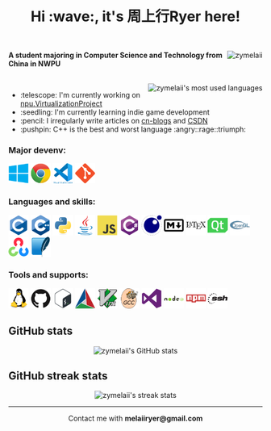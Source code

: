 <h1 align="center">Hi :wave:, it's 周上行Ryer here!</h1>

<br />

<p>
	<img align="right" src="https://komarev.com/ghpvc/?username=zymelaii&label=Profile%20views&color=0e75b6&style=flat" alt="zymelaii" />
	<b>A student majoring in Computer Science and Technology from China in NWPU</b>
</p>

<br />

<img align="right" src="https://github-readme-stats.vercel.app/api/top-langs?username=zymelaii&show_icons=true&locale=en&layout=compact&count_private=true&hide=tex,VHDL,Verilog,SystemVerilog,V,Assembly,cmake,makefile" alt="zymelaii's most used languages" />
<ul>
	<li>:telescope: I'm currently working on <a href="https://github.com/zymelaii/npu.VirtualizationProject">npu.VirtualizationProject</a></li>
	<li>:seedling: I'm currently learning indie game development</li>
	<li>:pencil: I irregularly write articles on <a href="https://cnblogs.com/zymelaii">cn-blogs</a> and <a href="https://blog.csdn.net/qq_37569077">CSDN</a></li>
	<li>:pushpin: C++ is the best and worst language :angry::rage::triumph:</li>
</ul>

### Major devenv:

<div align="left">
	<img src="https://raw.githubusercontent.com/devicons/devicon/master/icons/windows8/windows8-original.svg" alt="windows" width="40" height="40" />
	<img src="https://raw.githubusercontent.com/devicons/devicon/master/icons/chrome/chrome-original.svg" alt="chrome" width="40" height="40" />
	<img src="https://raw.githubusercontent.com/devicons/devicon/master/icons/vscode/vscode-original-wordmark.svg" alt="vscode" width="40" height="40" />
	<img src="https://raw.githubusercontent.com/devicons/devicon/master/icons/git/git-original.svg" alt="git" width="40" height="40" />
</div>

### Languages and skills:

<div align="left">
	<img src="https://raw.githubusercontent.com/devicons/devicon/master/icons/c/c-original.svg" alt="c" width="40" height="40" />
	<img src="https://raw.githubusercontent.com/devicons/devicon/master/icons/cplusplus/cplusplus-original.svg" alt="cplusplus" width="40" height="40" />
	<img src="https://raw.githubusercontent.com/devicons/devicon/master/icons/python/python-original.svg" alt="python" width="40" height="40" />
	<img src="https://raw.githubusercontent.com/devicons/devicon/master/icons/java/java-original.svg" alt="java" width="40" height="40" />
	<img src="https://raw.githubusercontent.com/devicons/devicon/master/icons/javascript/javascript-original.svg" alt="javascript" width="40" height="40" />
	<img src="https://raw.githubusercontent.com/devicons/devicon/master/icons/csharp/csharp-original.svg" alt="csharp" width="40" height="40" />
	<img src="https://raw.githubusercontent.com/devicons/devicon/master/icons/lua/lua-original.svg" alt="lua" width="40" height="40" />
	<img src="https://raw.githubusercontent.com/devicons/devicon/master/icons/markdown/markdown-original.svg" alt="markdown" width="40" height="40" />
	<img src="https://raw.githubusercontent.com/devicons/devicon/master/icons/latex/latex-original.svg" alt="latex" width="40" height="40" />
	<img src="https://raw.githubusercontent.com/devicons/devicon/master/icons/qt/qt-original.svg" alt="qt" width="40" height="40" />
	<img src="https://raw.githubusercontent.com/devicons/devicon/master/icons/opengl/opengl-original.svg" alt="opengl" width="40" height="40" />
	<img src="https://raw.githubusercontent.com/devicons/devicon/master/icons/opencv/opencv-original.svg" alt="opencv" width="40" height="40" />
	<img src="https://raw.githubusercontent.com/devicons/devicon/master/icons/sqlite/sqlite-original.svg" alt="sqlite" width="40" height="40" />
</div>

### Tools and supports:

<div align="left">
	<img src="https://raw.githubusercontent.com/devicons/devicon/master/icons/linux/linux-original.svg" alt="linux" width="40" height="40" />
	<img src="https://raw.githubusercontent.com/devicons/devicon/master/icons/github/github-original.svg" alt="github" width="40" height="40" />
	<img src="https://raw.githubusercontent.com/devicons/devicon/master/icons/bash/bash-original.svg" alt="bash" width="40" height="40" />
	<img src="https://raw.githubusercontent.com/devicons/devicon/master/icons/cmake/cmake-original.svg" alt="cmake" width="40" height="40" />
	<img src="https://raw.githubusercontent.com/devicons/devicon/master/icons/vim/vim-original.svg" alt="vim" width="40" height="40" />
	<img src="https://raw.githubusercontent.com/devicons/devicon/master/icons/gcc/gcc-original.svg" alt="gcc" width="40" height="40" />
	<img src="https://raw.githubusercontent.com/devicons/devicon/master/icons/visualstudio/visualstudio-plain.svg" alt="visualstudio" width="40" height="40" />
	<img src="https://raw.githubusercontent.com/devicons/devicon/master/icons/nodejs/nodejs-original-wordmark.svg" alt="nodejs" width="40" height="40" />
	<img src="https://raw.githubusercontent.com/devicons/devicon/master/icons/npm/npm-original-wordmark.svg" alt="npm" width="40" height="40" />
	<img src="https://raw.githubusercontent.com/devicons/devicon/master/icons/ssh/ssh-original-wordmark.svg" alt="ssh" width="40" height="40" />
</div>

## GitHub stats

<div align="center">
	<img src="https://github-readme-stats.vercel.app/api?username=zymelaii&show_icons=true&locale=en&count_private=true&custom_title=zymelaii's%20GitHub%20Stats" alt="zymelaii's GitHub stats" />
</div>

## GitHub streak stats

<div align="center">
	<img src="https://github-readme-streak-stats.herokuapp.com/?user=zymelaii" alt="zymelaii's streak stats" />
</div>

---

<div align="center">Contact me with <b>melaiiryer@gmail.com</b></div>
